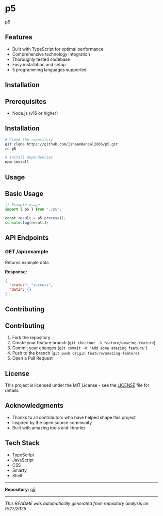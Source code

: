 # p5

p5

## Features

- Built with TypeScript for optimal performance
- Comprehensive technology integration
- Thoroughly tested codebase
- Easy installation and setup
- 5 programming languages supported

## Installation

## Prerequisites

- Node.js (v16 or higher)

## Installation

```bash
# Clone the repository
git clone https://github.com/IshaanBansal2006/p5.git
cd p5

# Install dependencies
npm install
```

## Usage

## Basic Usage

```typescript
// Example usage
import { p5 } from './p5';

const result = p5.process();
console.log(result);
```

## API Endpoints

### GET /api/example
Returns example data

**Response:**
```json
{
  "status": "success",
  "data": {}
}
```

## Contributing

## Contributing

1. Fork the repository
2. Create your feature branch (`git checkout -b feature/amazing-feature`)
3. Commit your changes (`git commit -m 'Add some amazing feature'`)
4. Push to the branch (`git push origin feature/amazing-feature`)
5. Open a Pull Request

## License

This project is licensed under the MIT License - see the [LICENSE](LICENSE) file for details.

## Acknowledgments

- Thanks to all contributors who have helped shape this project
- Inspired by the open source community
- Built with amazing tools and libraries

## Tech Stack

- TypeScript
- JavaScript
- CSS
- Smarty
- Shell

---

**Repository:** [p5](https://github.com/IshaanBansal2006/p5)

---

*This README was automatically generated from repository analysis on 9/27/2025*
